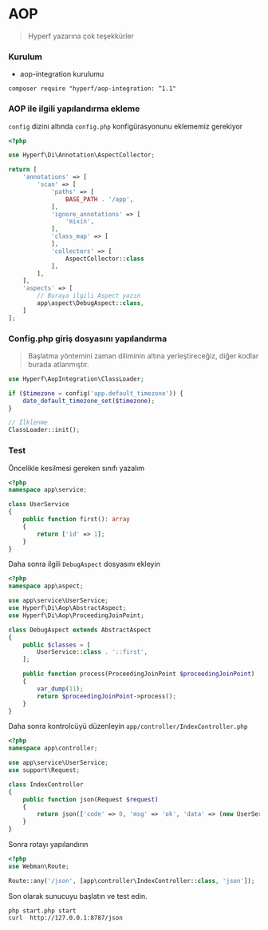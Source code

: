 # AOP

> Hyperf yazarına çok teşekkürler

### Kurulum

- aop-integration kurulumu

```shell
composer require "hyperf/aop-integration: ^1.1"
```

### AOP ile ilgili yapılandırma ekleme

`config` dizini altında `config.php` konfigürasyonunu eklememiz gerekiyor

```php
<?php

use Hyperf\Di\Annotation\AspectCollector;

return [
    'annotations' => [
        'scan' => [
            'paths' => [
                BASE_PATH . '/app',
            ],
            'ignore_annotations' => [
                'mixin',
            ],
            'class_map' => [
            ],
            'collectors' => [
                AspectCollector::class
            ],
        ],
    ],
    'aspects' => [
        // Buraya ilgili Aspect yazın
        app\aspect\DebugAspect::class,
    ]
];

```

### Config.php giriş dosyasını yapılandırma

> Başlatma yöntemini zaman diliminin altına yerleştireceğiz, diğer kodlar burada atlanmıştır.

```php
use Hyperf\AopIntegration\ClassLoader;

if ($timezone = config('app.default_timezone')) {
    date_default_timezone_set($timezone);
}

// İlklenme
ClassLoader::init();
```

### Test

Öncelikle kesilmesi gereken sınıfı yazalım

```php
<?php
namespace app\service;

class UserService
{
    public function first(): array
    {
        return ['id' => 1];
    }
}
```

Daha sonra ilgili `DebugAspect` dosyasını ekleyin

```php
<?php
namespace app\aspect;

use app\service\UserService;
use Hyperf\Di\Aop\AbstractAspect;
use Hyperf\Di\Aop\ProceedingJoinPoint;

class DebugAspect extends AbstractAspect
{
    public $classes = [
        UserService::class . '::first',
    ];

    public function process(ProceedingJoinPoint $proceedingJoinPoint)
    {
        var_dump(11);
        return $proceedingJoinPoint->process();
    }
}
```

Daha sonra kontrolcüyü düzenleyin `app/controller/IndexController.php`

```php
<?php
namespace app\controller;

use app\service\UserService;
use support\Request;

class IndexController
{
    public function json(Request $request)
    {
        return json(['code' => 0, 'msg' => 'ok', 'data' => (new UserService())->first()]);
    }
}
```

Sonra rotayı yapılandırın

```php
<?php
use Webman\Route;

Route::any('/json', [app\controller\IndexController::class, 'json']);
```

Son olarak sunucuyu başlatın ve test edin.

```shell
php start.php start
curl  http://127.0.0.1:8787/json
```
